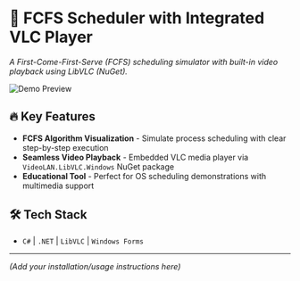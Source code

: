 
# 🎥 FCFS Scheduler with Integrated VLC Player

*A First-Come-First-Serve (FCFS) scheduling simulator with built-in video playback using LibVLC (NuGet).*  

![Demo Preview]([https://via.placeholder.com/800x400?text=FCFS+VLC+Player+Demo](https://github.com/KhylleVillasurda/Personal/blob/main/videoTest6/previewImage.jpg))   

## 🔥 Key Features  
- **FCFS Algorithm Visualization** - Simulate process scheduling with clear step-by-step execution  
- **Seamless Video Playback** - Embedded VLC media player via `VideoLAN.LibVLC.Windows` NuGet package  
- **Educational Tool** - Perfect for OS scheduling demonstrations with multimedia support  

## 🛠️ Tech Stack  
- `C#` | `.NET` | `LibVLC` | `Windows Forms`  

---

*(Add your installation/usage instructions here)*  
